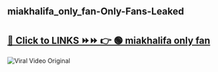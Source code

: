 
 ## miakhalifa_only_fan-Only-Fans-Leaked

# <h2><a href="https://clipsfans.com/miakhalifa_only_fan&ref=git">🔗 Click to LINKS ⏩⏩ 👉 🟢 miakhalifa only fan </a></h2>

<a href="https://clipsfans.com/miakhalifa_only_fan&ref=git" rel="nofollow" data-target="animated-image.originalLink"><img src="https://i.ibb.co.com/xMMVF88/686577567.gif" alt="Viral Video Original" style="max-width: 100%; display: inline-block;" data-target="animated-image.originalImage"></a>
